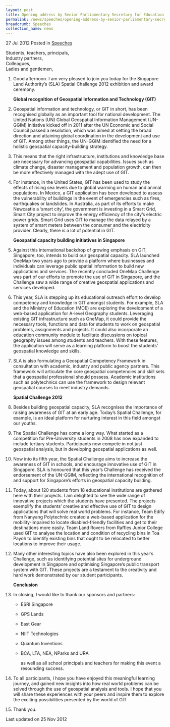 ```yaml
---
layout: post
title: Opening address by Senior Parliamentary Secretary for Education and Law, Ms Sim Ann, at the SLA Spatial Challenge 2012 Exhibition and Award Ceremony
permalink: /news/speeches/opening-address-by-senior-parliamentary-secretary-for-education-and-law-ms-sim-ann-at-the-sla
breadcrumb: Speeches
collection_name: news
---
```



27 Jul 2012 Posted in [Speeches](/news/speeches)

Students, teachers, principals,  
Industry partners,  
Colleagues,  
Ladies and gentlemen,  


 1. Good afternoon. I am very pleased to join you today for the Singapore Land Authority’s (SLA) Spatial Challenge 2012 exhibition and award ceremony.
    
    **Global recognition of Geospatial Information and Technology (GIT)**


 2. Geospatial information and technology, or GIT in short, has been recognised globally as an important tool for national development. The United Nations (UN) Global Geospatial Information Management (UN-GGIM) initiative kicked off in 2011 after the UN Economic and Social Council passed a resolution, which was aimed at setting the broad direction and attaining global coordination in the development and use of GIT. Among other things, the UN-GGIM identified the need for a holistic geospatial capacity-building strategy.


 3. This means that the right infrastructure, institutions and knowledge base are necessary for advancing geospatial capabilities. Issues such as climate change, disaster management and population growth, can then be more effectively managed with the adept use of GIT.


 4. For instance, in the United States, GIT has been used to study the effects of rising sea levels due to global warming on human and animal populations. In Mexico, a GIT application has been developed to assess the vulnerability of buildings in the event of emergencies such as fires, earthquakes or landslides. In Australia, as part of its efforts to make Newcastle a ‘smart city’, the government is investing in a Smart Grid, Smart City project to improve the energy efficiency of the city’s electric power grids. Smart Grid uses GIT to manage the data relayed by a system of smart meters between the consumer and the electricity provider. Clearly, there is a lot of potential in GIT.

    **Geospatial capacity building initiatives in Singapore**


 5. Against this international backdrop of growing emphasis on GIT, Singapore, too, intends to build our geospatial capacity. SLA launched OneMap two years ago to provide a platform where businesses and individuals can leverage public spatial information to build new applications and services. The recently concluded OneMap Challenge was part of our efforts to promote the use of GIT in Singapore, and the Challenge saw a wide range of creative geospatial applications and services developed.


 6. This year, SLA is stepping up its educational outreach effort to develop competency and knowledge in GIT amongst students.   For example, SLA and the Ministry of Education (MOE) are exploring the development of a web-based application for A-level Geography students. Leveraging existing GIT infrastructure such as OneMap, it could provide the necessary tools, functions and data for students to work on geospatial problems, assignments and projects.  It could also incorporate an education community module to facilitate discussions on topical geography issues among students and teachers. With these features, the application will serve as a learning platform to boost the students’ geospatial knowledge and skills.  


 7. SLA is also formulating a Geospatial Competency Framework in consultation with academic, industry and public agency partners. This framework will articulate the core geospatial competencies and skill sets that a geospatial professional should possess. Academic institutions such as polytechnics can use the framework to design relevant geospatial courses to meet industry demands.
    
    **Spatial Challenge 2012**


 8. Besides building geospatial capacity, SLA recognises the importance of raising awareness of GIT at an early age. Today’s Spatial Challenge, for example, is an ideal platform for nurturing interest in this field amongst our youths.


 9. The Spatial Challenge has come a long way. What started as a competition for Pre-University students in 2008 has now expanded to include tertiary students. Participants now compete in not just geospatial analysis, but in developing geospatial applications as well.


10. Now into its fifth year, the Spatial Challenge aims to increase the awareness of GIT in schools, and encourage innovative use of GIT in Singapore.   SLA is honoured that this year’s Challenge has received the endorsement of the UN-GGIM, reflecting the international recognition of and support for Singapore’s efforts in geospatial capacity building.


11. Today, about 120 students from 18 educational institutions are gathered here with their projects.  I am delighted to see the wide range of innovative projects which the students have presented. The projects exemplify the students’ creative and effective use of GIT to design applications that will solve real world problems.  For instance, Team Edify from Nanyang Polytechnic created a web-based application for the mobility-impaired to locate disabled-friendly facilities and get to their destinations more easily. Team Land Rovers from Raffles Junior College used GIT to analyse the location and condition of recycling bins in Toa Payoh to identify existing bins that ought to be relocated to better locations to improve their usage.


12. Many other interesting topics have also been explored in this year’s Challenge, such as identifying potential sites for underground development in Singapore and optimising Singapore’s public transport system with GIT. These projects are a testament to the creativity and hard work demonstrated by our student participants.

    **Conclusion**


13. In closing, I would like to thank our sponsors and partners:
    * ESRI Singapore
    * GPS Lands
    * East Gear
    * NIIT Technologies
    * Quantum Inventions
    * BCA, LTA, NEA, NParks and URA
    
      as well as all school principals and teachers for making this event a resounding success.  

14. To all participants, I hope you have enjoyed this meaningful learning journey, and gained new insights into how real world problems can be solved through the use of geospatial analysis and tools. I hope that you will share these experiences with your peers and inspire them to explore the exciting possibilities presented by the world of GIT


15. Thank you. 


<p class="right-side-updated">Last updated on 25 Nov 2012</p>



